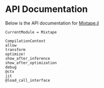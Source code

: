# API Documentation

Below is the API documentation for [Mixtape.jl](https://github.com/femtomc/Mixtape.jl)

```@meta
CurrentModule = Mixtape
```

```@docs
CompilationContext
allow
transform
optimize!
show_after_inference
show_after_optimization
debug
@ctx
jit
@load_call_interface
```
